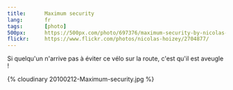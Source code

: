 ```yaml
---
title:      Maximum security
lang:       fr
tags:       [photo]
500px:      https://500px.com/photo/697376/maximum-security-by-nicolas-hoizey
flickr:     https://www.flickr.com/photos/nicolas-hoizey/2704877/
---
```


Si quelqu'un n'arrive pas à éviter ce vélo sur la route, c'est qu'il est aveugle !

{% cloudinary 20100212-Maximum-security.jpg %}
